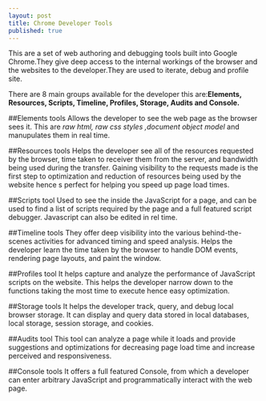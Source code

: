 ```yaml
---
layout: post
title: Chrome Developer Tools
published: true
---
```

This are a set of web authoring and debugging tools built into Google Chrome.They give deep access to the internal workings of the browser and the websites to the developer.They are used to iterate, debug and profile site.

There are 8 main groups available for the developer this are:**Elements, Resources, Scripts, Timeline, Profiles, Storage, Audits and Console.**

##Elements tools
Allows the developer to see the web page as the browser sees it. This are _raw html, raw css styles ,document object model_ and manupulates them in real time.

##Resources tools
Helps the developer  see all of the resources requested by the browser, time taken to receiver them from the server, and bandwidth being used during the transfer. Gaining visibility to the  requests made is the first step to optimization and reduction of resources being used by the website hence s perfect for helping you speed up page load times.

##Scripts tool
Used to see the inside the JavaScript for a page, and can be used to find a list of scripts required by the page and a full featured script debugger. Javascript can also be edited in rel time.

##Timeline tools
They offer deep visibility into the various behind-the-scenes activities for  advanced timing and speed analysis. Helps the developer learn the time taken by the browser to handle DOM events, rendering page layouts, and paint the window.

##Profiles tool
It helps capture and analyze the performance of JavaScript scripts on the website. This helps the developer narrow down to the functions taking the most time to execute hence easy optimization.

##Storage tools
It helps the developer track, query, and debug local browser storage. It can display and query data stored in local databases, local storage, session storage, and cookies.

##Audits tool
This tool can  analyze a page while it loads and provide suggestions and optimizations for decreasing page load time and increase perceived and responsiveness. 

##Console tools
It offers a full featured Console, from which a developer can enter arbitrary JavaScript and programmatically interact with the web page.





